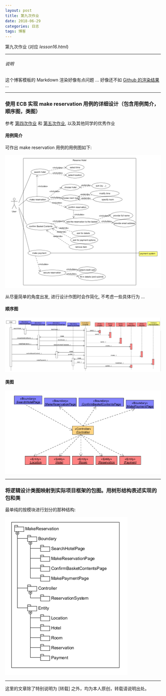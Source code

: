 ```yaml
---
layout: post
title: 第九次作业
date: 2018-06-29
categories: 日志
tags: 博客
---
```



第九次作业 (对应 *lesson16.html*)

---

###### 说明

这个博客模板的 Markdown 渲染好像有点问题 ... 好像还不如 [Github 的渲染结果](https://github.com/Binly42/Binly42.github.io/blob/master/_posts/2018-06-29-System-Analysis-And-Design-Homework.09.md) ...

---

### 使用 ECB 实现 make reservation 用例的详细设计（包含用例简介，顺序图，类图）

参考 [第四次作业](./2018-04-22-System-Analysis-And-Design-Homework.04.md) 和 [第五次作业](./2018-04-29-System-Analysis-And-Design-Homework.05.md), 以及其他同学的优秀作业

#### 用例简介

可作出 make reservation 用例的用例图如下:

![用例图](../media/image/lesson16个人作业-ECB-MakeReservation-用例图.png)

从尽量简单的角度出发, 进行设计作图时会作简化, 不考虑一些具体行为 ...

#### 顺序图

![顺序图](../media/image/lesson16个人作业-ECB-MakeReservation-顺序图.png)

#### 类图

![类图](../media/image/lesson16个人作业-ECB-MakeReservation-类图.png)


---

### 将逻辑设计类图映射到实际项目框架的包图。用树形结构表述实现的包和类

最单纯的按模块进行划分的那种结构:

![包图](../media/image/lesson16个人作业-ECB-MakeReservation-包图.png)


---

这里的文章除了特别说明为 [转载] 之外，均为本人原创，转载请说明出处。


